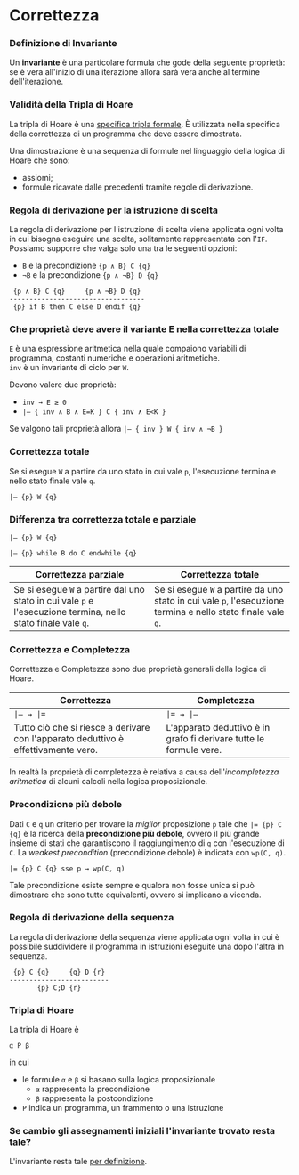 # Correttezza

### Definizione di Invariante
Un **invariante** è una particolare formula che gode della seguente proprietà: se è vera all'inizio di una iterazione allora sarà vera anche al termine dell'iterazione.

### Validità della Tripla di Hoare
La tripla di Hoare è una [specifica tripla formale](#tripla-di-hoare). 
È utilizzata nella specifica della correttezza di un programma che deve essere dimostrata.

Una dimostrazione è una sequenza di formule nel linguaggio della logica di Hoare che sono:
- assiomi;
- formule ricavate dalle precedenti tramite regole di derivazione. 

### Regola di derivazione per la istruzione di scelta
La regola di derivazione per l'istruzione di scelta viene applicata ogni volta in cui bisogna eseguire una scelta, solitamente rappresentata con l'`IF`.
Possiamo supporre che valga solo una tra le seguenti opzioni:
- `B` e la precondizione `{p ∧ B} C {q}`
- `¬B` e la precondizione `{p ∧ ¬B} D {q}`

```
 {p ∧ B} C {q}     {p ∧ ¬B} D {q}
----------------------------------
 {p} if B then C else D endif {q}
```

### Che proprietà deve avere il variante E nella correttezza totale
`E` è una espressione aritmetica nella quale compaiono variabili di programma, costanti numeriche e operazioni aritmetiche.  
`inv` è un invariante di ciclo per `W`.

Devono valere due proprietà:
- `inv → E ≥ 0`
- `|— { inv ∧ B ∧ E=K } C { inv ∧ E<K }`

Se valgono tali proprietà allora `|— { inv } W { inv ∧ ¬B }`

### Correttezza totale
Se si esegue `W` a partire da uno stato in cui vale `p`, l'esecuzione termina e nello stato finale vale `q`.
```
|— {p} W {q}
```

### Differenza tra correttezza totale e parziale
```
|— {p} W {q}
```
```
|— {p} while B do C endwhile {q}
```

Correttezza parziale    | Correttezza totale
----------------------- | ---------------------------
Se si esegue `W` a partire dal uno stato in cui vale `p` e l'esecuzione termina, nello stato finale vale `q`.     | Se si esegue `W` a partire da uno stato in cui vale `p`, l'esecuzione termina e nello stato finale vale `q`.

<!--
**Correttezza parziale**: se si esegue `W` a partire dal uno stato in cui vale `p` e l'esecuzione termina, nello stato finale vale `q`.

**Correttezza totale**: se si esegue `W` a partire da uno stato in cui vale `p`, l'esecuzione termina e nello stato finale vale `q`.
-->


### Correttezza e Completezza
Correttezza e Completezza sono due proprietà generali della logica di Hoare.

Correttezza    | Completezza
-------------- | ---------------------------
`\|— → \|=`      | `\|= → \|—` 
Tutto ciò che si riesce a derivare con l'apparato deduttivo è effettivamente vero. | L'apparato deduttivo è in grafo fi derivare tutte le formule vere.

In realtà la proprietà di completezza è relativa a causa dell'_incompletezza aritmetica_ di alcuni calcoli nella logica proposizionale.

### Precondizione più debole
Dati `C` e `q` un criterio per trovare la _miglior_ proposizione `p` tale che `|= {p} C {q}` è la ricerca della **precondizione più debole**, ovvero il più grande insieme di stati che garantiscono il raggiungimento di `q` con l'esecuzione di `C`.
La _weakest precondition_ (precondizione debole) è indicata con `wp(C, q)`. 
```
|= {p} C {q} sse p → wp(C, q)
```
Tale precondizione esiste sempre e qualora non fosse unica si può dimostrare che sono tutte equivalenti, ovvero si implicano a vicenda.


### Regola di derivazione della sequenza
La regola di derivazione della sequenza viene applicata ogni volta in cui è possibile suddividere il programma in istruzioni eseguite una dopo l'altra in sequenza.
```
 {p} C {q}     {q} D {r}
-------------------------
       {p} C;D {r}
```


### Tripla di Hoare
La tripla di Hoare è 
```
α P β
```
in cui 
- le formule `α` e `β` si basano sulla logica proposizionale 
  - `α` rappresenta la precondizione
  - `β` rappresenta la postcondizione
- `P` indica un programma, un frammento o una istruzione


### Se cambio gli assegnamenti iniziali l'invariante trovato resta tale?
L'invariante resta tale [per definizione](#definizione-di-invariante).  